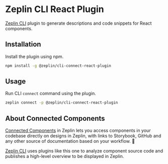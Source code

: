 # Zeplin CLI React Plugin

[Zeplin CLI](https://github.com/zeplin/cli) plugin to generate descriptions and code snippets for React components.

## Installation

Install the plugin using npm.

```sh
npm install -g @zeplin/cli-connect-react-plugin
```

## Usage

Run CLI `connect` command using the plugin.

```sh
zeplin connect -p @zeplin/cli-connect-react-plugin
```

## About Connected Components

[Connected Components](https://blog.zeplin.io/introducing-connected-components-components-in-design-and-code-in-harmony-aa894ed5bd95) in Zeplin lets you access components in your codebase directly on designs in Zeplin, with links to Storybook, GitHub and any other source of documentation based on your workflow. 🧩

[Zeplin CLI](https://github.com/zeplin/cli) uses plugins like this one to analyze component source code and publishes a high-level overview to be displayed in Zeplin.
